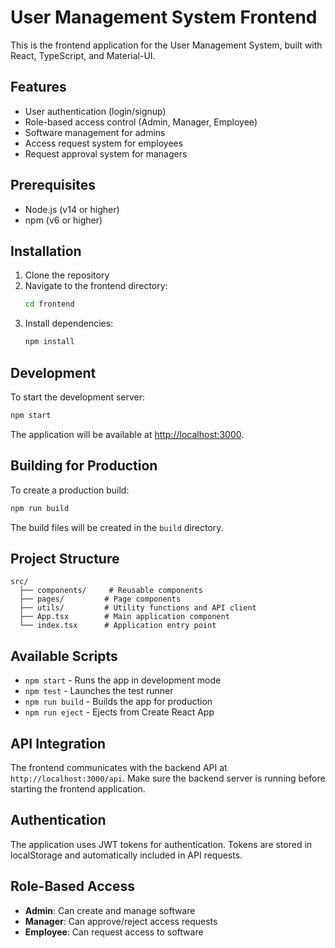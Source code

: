 # User Management System Frontend

This is the frontend application for the User Management System, built with React, TypeScript, and Material-UI.

## Features

- User authentication (login/signup)
- Role-based access control (Admin, Manager, Employee)
- Software management for admins
- Access request system for employees
- Request approval system for managers

## Prerequisites

- Node.js (v14 or higher)
- npm (v6 or higher)

## Installation

1. Clone the repository
2. Navigate to the frontend directory:
   ```bash
   cd frontend
   ```
3. Install dependencies:
   ```bash
   npm install
   ```

## Development

To start the development server:

```bash
npm start
```

The application will be available at [http://localhost:3000](http://localhost:3000).

## Building for Production

To create a production build:

```bash
npm run build
```

The build files will be created in the `build` directory.

## Project Structure

```
src/
  ├── components/     # Reusable components
  ├── pages/         # Page components
  ├── utils/         # Utility functions and API client
  ├── App.tsx        # Main application component
  └── index.tsx      # Application entry point
```

## Available Scripts

- `npm start` - Runs the app in development mode
- `npm test` - Launches the test runner
- `npm run build` - Builds the app for production
- `npm run eject` - Ejects from Create React App

## API Integration

The frontend communicates with the backend API at `http://localhost:3000/api`. Make sure the backend server is running before starting the frontend application.

## Authentication

The application uses JWT tokens for authentication. Tokens are stored in localStorage and automatically included in API requests.

## Role-Based Access

- **Admin**: Can create and manage software
- **Manager**: Can approve/reject access requests
- **Employee**: Can request access to software
